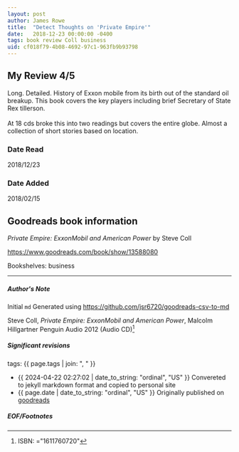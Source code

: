 ```yaml
---
layout: post
author: James Rowe
title:  "Detect Thoughts on 'Private Empire'"
date:   2018-12-23 00:00:00 -0400
tags: book review Coll business
uid: cf018f79-4b08-4692-97c1-963fb9b93798
---
```


<!-- highly dependent on how you personally use jekyll templates, and how you want this to show up -->
<!-- escape any jekyll keys with double brackets -->

## My Review 4/5

Long. Detailed. History of Exxon mobile from its birth out of the standard oil breakup. This book covers the key players including brief Secretary of State Rex tillerson. <br/><br/>At 18 cds broke this into two readings but covers the entire globe. Almost a collection of short stories based on location. 

### Date Read
2018/12/23

### Date Added
2018/02/15

## Goodreads book information

*Private Empire: ExxonMobil and American Power* by Steve Coll

https://www.goodreads.com/book/show/13588080

Bookshelves: business

---

##### Author's Note

Initial `md` Generated using https://github.com/jsr6720/goodreads-csv-to-md

Steve Coll, *Private Empire: ExxonMobil and American Power*, Malcolm Hillgartner Penguin Audio 2012 (Audio CD)[^1]

##### Significant revisions

tags: {{ page.tags | join: ", " }} <!-- todo move this somewhere -->

- {{ 2024-04-22 02:27:02 | date_to_string: "ordinal", "US" }} Convereted to jekyll markdown format and copied to personal site
- {{ page.date | date_to_string: "ordinal", "US" }} Originally published on [goodreads](https://www.goodreads.com)

##### EOF/Footnotes

[^1]: ISBN: ="1611760720"